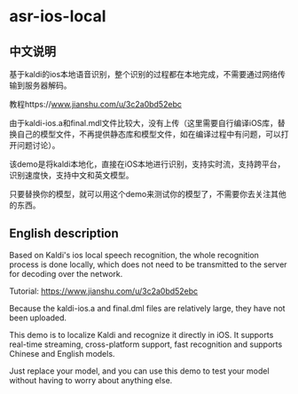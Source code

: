 # asr-ios-local

## 中文说明
基于kaldi的ios本地语音识别，整个识别的过程都在本地完成，不需要通过网络传输到服务器解码。

教程https://www.jianshu.com/u/3c2a0bd52ebc

由于kaldi-ios.a和final.mdl文件比较大，没有上传（这里需要自行编译iOS库，替换自己的模型文件，不再提供静态库和模型文件，如在编译过程中有问题，可以打开问题讨论）。

该demo是将kaldi本地化，直接在iOS本地进行识别，支持实时流，支持跨平台，识别速度快，支持中文和英文模型。

只要替换你的模型，就可以用这个demo来测试你的模型了，不需要你去关注其他的东西。

## English description
Based on Kaldi's ios local speech recognition, the whole recognition process is done locally, which does not need to be transmitted to the server for decoding over the network.

Tutorial: https://www.jianshu.com/u/3c2a0bd52ebc

Because the kaldi-ios.a and final.dml files are relatively large, they have not been uploaded.

This demo is to localize Kaldi and recognize it directly in iOS. It supports real-time streaming, cross-platform support, fast recognition and supports Chinese and English models.

Just replace your model, and you can use this demo to test your model without having to worry about anything else.

